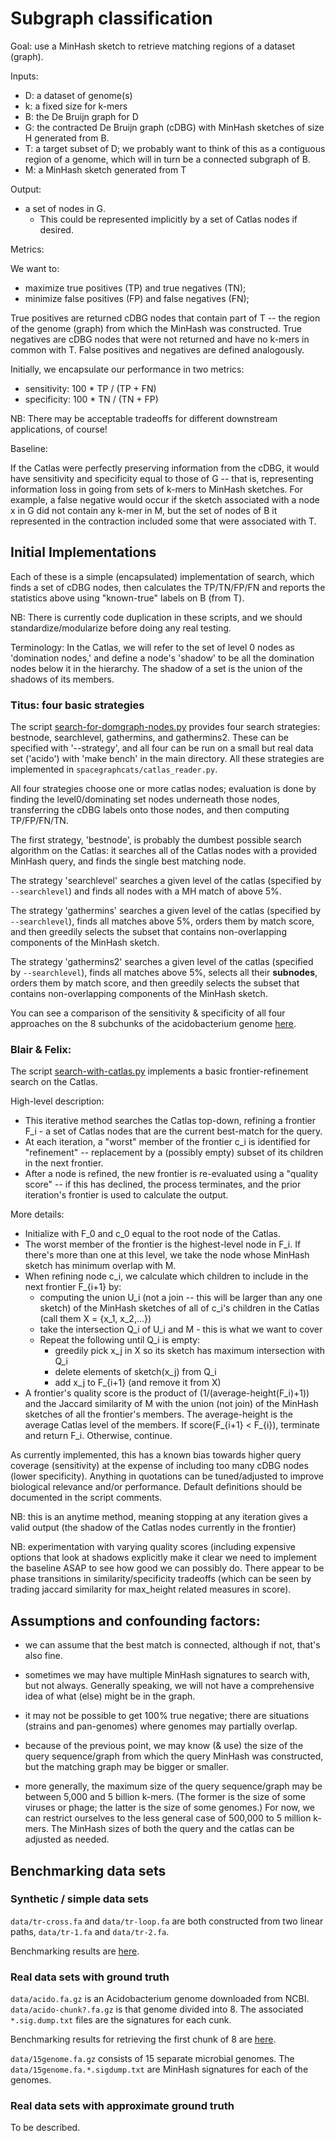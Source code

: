 # Subgraph classification

Goal: use a MinHash sketch to retrieve matching regions of a dataset (graph).

Inputs:

* D: a dataset of genome(s)
* k: a fixed size for k-mers 
* B: the De Bruijn graph for D
* G: the contracted De Bruijn graph (cDBG) with MinHash sketches of size H 
generated from B.
* T: a target subset of D; we probably want to think of this as a contiguous 
region of a genome, which will in turn be a connected subgraph of B.   
* M: a MinHash sketch generated from T 

Output:

* a set of nodes in G. 
	- This could be represented implicitly by a set of Catlas nodes if desired. 
 
Metrics:

We want to:

* maximize true positives (TP) and true negatives (TN);
* minimize false positives (FP) and false negatives (FN);

True positives are returned cDBG nodes that contain part of T -- the region 
of the genome (graph) from which the MinHash was constructed. True negatives 
are cDBG nodes that were not returned and have no k-mers in common with T. 
False positives and negatives are defined analogously. 

Initially, we encapsulate our performance in two metrics: 
* sensitivity: 100 * TP / (TP + FN)
* specificity: 100 * TN / (TN + FP)

NB: There may be acceptable tradeoffs for different downstream
applications, of course!
     

Baseline: 

If the Catlas were perfectly preserving information from the cDBG, it would have 
sensitivity and specificity equal to those of G -- that is, representing information 
loss in going from sets of k-mers to MinHash sketches. For example, a false negative
would occur if the sketch associated with a node x in G did not contain any k-mer in 
M, but the set of nodes of B it represented in the contraction included some that were
associated with T. 


## Initial Implementations

Each of these is a simple (encapsulated) implementation of search, which finds a set of cDBG nodes, 
then calculates the TP/TN/FP/FN and reports the statistics above using "known-true" labels on B (from T). 

NB: There is currently code duplication in these scripts, and we should 
standardize/modularize before doing any real testing.

Terminology: In the Catlas, we will refer to the set of level 0 nodes as 'domination nodes,' and 
define a node's 'shadow' to be all the domination nodes below it in the hierarchy. The shadow
of a set is the union of the shadows of its members. 

### Titus: four basic strategies

The script [search-for-domgraph-nodes.py](https://github.com/spacegraphcats/spacegraphcats/blob/master/search-for-domgraph-nodes.py)
provides four search strategies: bestnode, searchlevel, gathermins,
and gathermins2. These can be specified with '--strategy', and all
four can be run on a small but real data set ('acido') with 'make
bench' in the main directory.  All these strategies are implemented
in `spacegraphcats/catlas_reader.py`.

All four strategies choose one or more catlas nodes; evaluation is done
by finding the level0/dominating set nodes underneath those nodes,
transferring the cDBG labels onto those nodes, and then computing
TP/FP/FN/TN.

The first strategy, 'bestnode', is probably the dumbest possible
search algorithm on the Catlas: it searches all of the Catlas nodes
with a provided MinHash query, and finds the single best matching
node.

The strategy 'searchlevel' searches a given level of the catlas
(specified by `--searchlevel`) and finds all nodes with a MH match
of above 5%.

The strategy 'gathermins' searches a given level of the catlas
(specified by `--searchlevel`), finds all matches above 5%, orders
them by match score, and then greedily selects the subset that
contains non-overlapping components of the MinHash sketch.

The strategy 'gathermins2' searches a given level of the catlas
(specified by `--searchlevel`), finds all matches above 5%, selects
all their **subnodes**, orders them by match score, and then greedily
selects the subset that contains non-overlapping components of the
MinHash sketch.

You can see a comparison of the sensitivity & specificity of all four
approaches on the 8 subchunks of the acidobacterium genome
[here](https://github.com/spacegraphcats/spacegraphcats/blob/master/doc/plot-benchmark-sens-spec.ipynb).

### Blair & Felix: 
The script
[search-with-catlas.py](https://github.com/spacegraphcats/spacegraphcats/blob/master/search-with-catlas.py)
implements a basic frontier-refinement search on the Catlas. 

High-level description: 

* This iterative method searches the Catlas top-down, refining a frontier 
F_i - a set of Catlas nodes that are the current best-match for the query. 
* At each iteration, a "worst" member of the frontier c_i is identified for 
"refinement" -- replacement by a (possibly empty) subset of its children in 
the next frontier. 
* After a node is refined, the new frontier is re-evaluated using a "quality score" 
-- if this has declined, the process terminates, and the prior iteration's frontier 
is used to calculate the output. 

More details: 

* Initialize with F_0 and c_0 equal to the root node of the Catlas. 
* The worst member of the frontier is the highest-level node in F_i. If there's more than one
at this level, we take the node whose MinHash sketch has minimum overlap with M.
* When refining node c_i, we calculate which children to include in the next frontier F_{i+1} by: 
	- computing the union U_i  (not a join -- this will be larger than any one sketch) 
of the MinHash sketches of all of c_i's children in the Catlas (call them X = {x_1, x_2,...}) 
	- take the intersection Q_i of U_i and M - this is what we want to cover
	- Repeat the following until Q_i is empty: 
		* greedily pick x_j in X so its sketch has maximum intersection with Q_i
		* delete elements of sketch(x_j) from Q_i
		* add x_j to F_{i+1} (and remove it from X)
* A frontier's quality score is the product of (1/(average-height(F_i)+1)) and the Jaccard similarity 
of M with the union (not join) of the MinHash sketches of all the frontier's members. The average-height 
is the average Catlas level of the members. If score(F_{i+1} < F_{i}), terminate and return F_i. Otherwise, continue.

As currently implemented, this has a known bias towards higher query coverage 
(sensitivity) at the expense of including too many cDBG nodes (lower specificity). 
Anything in quotations can be tuned/adjusted to improve biological relevance and/or 
performance. Default definitions should be documented in the script comments.

NB: this is an anytime method, meaning stopping at any iteration gives a valid output (the 
shadow of the Catlas nodes currently in the frontier)

NB: experimentation with varying quality scores (including expensive options that look at shadows explicitly
make it clear we need to implement the baseline ASAP to see how good we can possibly do. There appear to be 
phase transitions in similarity/specificity tradeoffs (which can be seen by trading jaccard similarity for max_height
related measures in score). 

## Assumptions and confounding factors:

* we can assume that the best match is connected, although if not, that's
  also fine.

* sometimes we may have multiple MinHash signatures to search with,
  but not always. Generally speaking, we will not have a comprehensive
  idea of what (else) might be in the graph.
  
* it may not be possible to get 100% true negative; there are
  situations (strains and pan-genomes) where genomes may partially
  overlap.
  
* because of the previous point, we may know (& use) the size of the
  query sequence/graph from which the query MinHash was constructed,
  but the matching graph may be bigger or smaller.
  
* more generally, the maximum size of the query sequence/graph may be
  between 5,000 and 5 billion k-mers.  (The former is the size of some
  viruses or phage; the latter is the size of some genomes.) For now,
  we can restrict ourselves to the less general case of 500,000 to 5
  million k-mers.  The MinHash sizes of both the query and the catlas
  can be adjusted as needed.


## Benchmarking data sets

### Synthetic / simple data sets

`data/tr-cross.fa` and `data/tr-loop.fa` are both constructed from two
linear paths, `data/tr-1.fa` and `data/tr-2.fa`.

Benchmarking results are [here](https://github.com/spacegraphcats/spacegraphcats/blob/master/doc/benchmark-tr-cross.ipynb).

### Real data sets with ground truth

`data/acido.fa.gz` is an Acidobacterium genome downloaded from NCBI.
`data/acido-chunk?.fa.gz` is that genome divided into 8.  The associated
`*.sig.dump.txt` files are the signatures for each cunk.

Benchmarking results for retrieving the first chunk of 8 are
[here](https://github.com/spacegraphcats/spacegraphcats/blob/master/doc/benchmark-acido-chunks.ipynb).

`data/15genome.fa.gz` consists of 15 separate microbial genomes.  The
`data/15genome.fa.*.sigdump.txt` are MinHash signatures for each of
the genomes.

### Real data sets with approximate ground truth

To be described.

